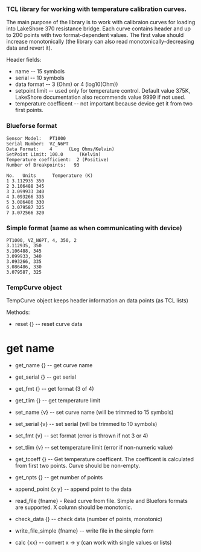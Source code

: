 ### TCL library for working with temperature calibration curves.

The main purpose of the library is to work with calibraion curves for
loading into LakeShore 370 resistance bridge. Each curve contains header
and up to 200 points with two format-dependent values. The first value
should increase monotonically (the library can also read
monotonically-decreasing data and revert it).

Header fields:
- name -- 15 symbols
- serial -- 10 symbols
- data format -- 3 (Ohm) or 4 (log10(Ohm))
- setpoint limit -- used only for temperature control. Default value
  375K, LakeShore documentation also recommends value 9999 if not used.
- temperature coefficent -- not important because device
  get it from two first points.


### Blueforse format

```
Sensor Model:   PT1000
Serial Number:  VZ_N6PT
Data Format:    4      (Log Ohms/Kelvin)
SetPoint Limit: 100.0      (Kelvin)
Temperature coefficient:  2 (Positive)
Number of Breakpoints:   93

No.   Units      Temperature (K)
1 3.112935 350
2 3.106488 345
3 3.099933 340
4 3.093266 335
5 3.086486 330
6 3.079587 325
7 3.072566 320
```

### Simple format (same as when communicating with device)

```
PT1000, VZ_N6PT, 4, 350, 2
3.112935, 350
3.106488, 345
3.099933, 340
3.093266, 335
3.086486, 330
3.079587, 325
```

### TempCurve object

TempCurve object keeps header information an data points (as TCL lists)

Methods:
 - reset {} -- reset curve data
  # get name
 - get_name {} -- get curve name
 - get_serial {} -- get serial
 - get_fmt {} -- get format (3 of 4)
 - get_tlim {} -- get temperature limit

 - set_name {v}  -- set curve name (will be trimmed to 15 symbols)
 - set_serial {v} -- set serial (will be trimmed to 10 symbols)
 - set_fmt {v} -- set format (error is thrown if not 3 or 4)
 - set_tlim {v} -- set temperature limit (error if non-numeric value)

 - get_tcoeff {} -- Get temperature coefficent.
   The coefficent is calculated from first two points. Curve should be non-empty.

 - get_npts {} -- get number of points
 - append_point {x y} -- append point to the data

 - read_file {fname} - Read curve from file. Simple and Bluefors formats
   are supported. X column should be monotonic.

 - check_data {} -- check data (number of points, monotonic)

 - write_file_simple {fname} -- write file in the simple form

 - calc {xx} -- convert x -> y (can work with single values or lists)
